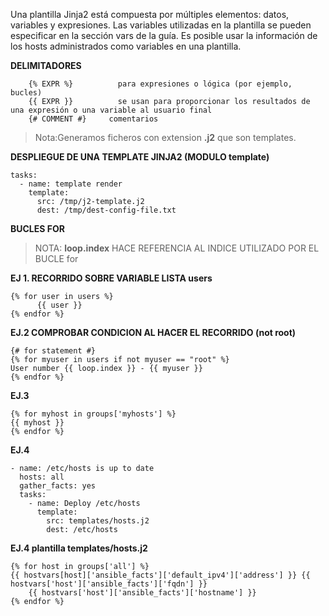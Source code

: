 Una plantilla Jinja2 está compuesta por múltiples elementos: datos, variables y expresiones. 
Las variables utilizadas en la plantilla se pueden especificar en la sección vars de la guía.
Es posible usar la información de los hosts administrados como variables en una plantilla.

**DELIMITADORES**
````
    {% EXPR %}          para expresiones o lógica (por ejemplo, bucles)
    {{ EXPR }}          se usan para proporcionar los resultados de una expresión o una variable al usuario final
    {​# COMMENT #​}     comentarios
````
>Nota:Generamos ficheros con extension **.j2** que son templates.

**DESPLIEGUE DE UNA TEMPLATE JINJA2 (MODULO template)**
````
tasks:
  - name: template render
    template:
      src: /tmp/j2-template.j2
      dest: /tmp/dest-config-file.txt
````      

**BUCLES FOR**
>NOTA: **loop.index** HACE REFERENCIA AL INDICE UTILIZADO POR EL BUCLE for

**EJ 1. RECORRIDO SOBRE VARIABLE LISTA users**
````
{% for user in users %}
      {{ user }}
{% endfor %}
````


**EJ.2 COMPROBAR CONDICION AL HACER EL RECORRIDO (not root)**
````
{​# for statement #​}
{% for myuser in users if not myuser == "root" %}
User number {{ loop.index }} - {{ myuser }}
{% endfor %}
````

**EJ.3**
````
{% for myhost in groups['myhosts'] %}
{{ myhost }}
{% endfor %}
````

**EJ.4**
````
- name: /etc/hosts is up to date
  hosts: all
  gather_facts: yes
  tasks:
    - name: Deploy /etc/hosts
      template:
        src: templates/hosts.j2
        dest: /etc/hosts
````

**EJ.4 plantilla templates/hosts.j2**
````
{% for host in groups['all'] %}
{{ hostvars[host]['ansible_facts']['default_ipv4']['address'] }} {{ hostvars['host']['ansible_facts']['fqdn'] }} 
	{{ hostvars['host']['ansible_facts']['hostname'] }}
{% endfor %}
````
